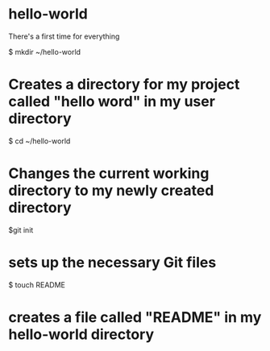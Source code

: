 hello-world
===========

There's a first time for everything

$ mkdir ~/hello-world
# Creates a directory for my project called "hello word" in my user directory

$ cd ~/hello-world
# Changes the current working directory to my newly created directory

$git init
# sets up the necessary Git files

$ touch README
# creates a file called "README" in my hello-world directory
